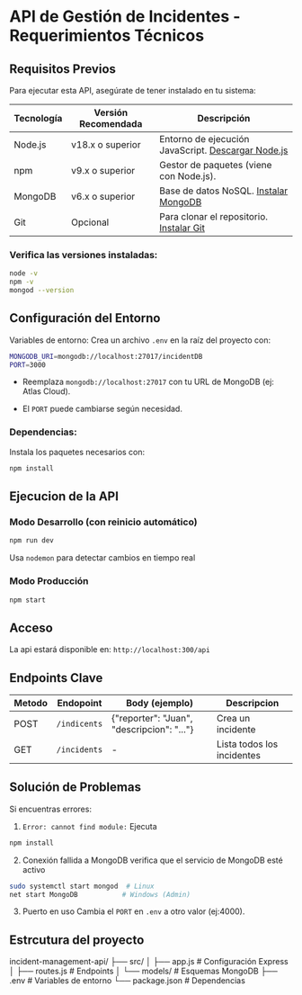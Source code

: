 #  API de Gestión de Incidentes - Requerimientos Técnicos

## Requisitos Previos

Para ejecutar esta API, asegúrate de tener instalado en tu sistema:

| Tecnología    | Versión Recomendada | Descripción                                                                 |
|---------------|---------------------|-----------------------------------------------------------------------------|
| Node.js       | v18.x o superior    | Entorno de ejecución JavaScript. [Descargar Node.js](https://nodejs.org/)   |
| npm           | v9.x o superior     | Gestor de paquetes (viene con Node.js).                                     |
| MongoDB       | v6.x o superior     | Base de datos NoSQL. [Instalar MongoDB](https://www.mongodb.com/try/download) |
| Git           | Opcional            | Para clonar el repositorio. [Instalar Git](https://git-scm.com/downloads)   |

###  Verifica las versiones instaladas:
```bash
node -v
npm -v
mongod --version
```

##  Configuración del Entorno
Variables de entorno:
Crea un archivo `.env` en la raíz del proyecto con:

```bash 
MONGODB_URI=mongodb://localhost:27017/incidentDB
PORT=3000
```

- Reemplaza `mongodb://localhost:27017` con tu URL de MongoDB (ej: Atlas Cloud).

- El `PORT` puede cambiarse según necesidad.

### Dependencias:
Instala los paquetes necesarios con:
``` bash
npm install
```
## Ejecucion de la API
### Modo Desarrollo (con reinicio automático)
``` bash
npm run dev
```
Usa `nodemon` para detectar cambios en tiempo real

### Modo Producción
``` bash
npm start
```

## Acceso
La api estará disponible en:
`http://localhost:300/api`

## Endpoints Clave
| Metodo | Endopoint    | Body (ejemplo)                             | Descripcion               |
|--------|--------------|--------------------------------------------|---------------------------|
| POST   | `/indicents` | {"reporter": "Juan", "descripcion": "..."} | Crea un incidente         |
| GET    | `/incidents` | -                                          | Lista todos los incidentes|

## Solución de Problemas
Si encuentras errores:

1. `Error: cannot find module:`
Ejecuta
```bash
npm install
```

2. Conexión fallida a MongoDB
verifica que el servicio de MongoDB esté activo
```bash
sudo systemctl start mongod  # Linux
net start MongoDB           # Windows (Admin)
```

3. Puerto en uso
Cambia el `PORT` en `.env` a otro valor (ej:4000).

## Estrcutura del proyecto
incident-management-api/
├── src/
│   ├── app.js          # Configuración Express
│   ├── routes.js       # Endpoints
│   └── models/         # Esquemas MongoDB
├── .env                # Variables de entorno
└── package.json        # Dependencias
